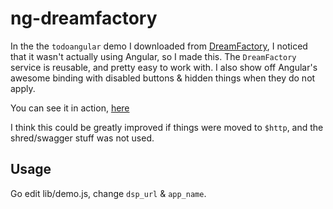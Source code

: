 # ng-dreamfactory

In the the `todoangular` demo I downloaded from [DreamFactory](https://www.dreamfactory.com/), I noticed that it wasn't actually using Angular, so I made this. The `DreamFactory` service is reusable, and pretty easy to work with. I also show off Angular's awesome binding with disabled buttons & hidden things when they do not apply.

You can see it in action, [here](http://konsumer.github.io/ng-dreamfactory/)

I think this could be greatly improved if things were moved to `$http`, and the shred/swagger stuff was not used.

## Usage

Go edit lib/demo.js, change `dsp_url` & `app_name`.